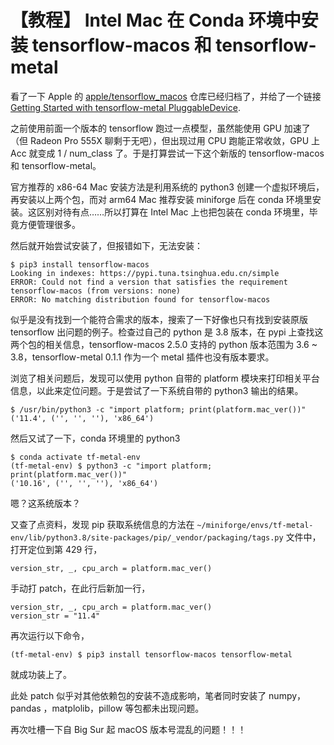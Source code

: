 # 【教程】 Intel Mac 在 Conda 环境中安装 tensorflow-macos 和 tensorflow-metal

看了一下 Apple 的 [apple/tensorflow_macos](https://github.com/apple/tensorflow_macos) 仓库已经归档了，并给了一个链接 [Getting Started with tensorflow-metal PluggableDevice](https://developer.apple.com/metal/tensorflow-plugin/).

之前使用前面一个版本的 tensorflow 跑过一点模型，虽然能使用 GPU 加速了（但 Radeon Pro 555X 聊剩于无吧），但出现过用 CPU 跑能正常收敛，GPU 上 Acc 就变成 1 / num_class 了。于是打算尝试一下这个新版的 tensorflow-macos 和 tensorflow-metal。

官方推荐的 x86-64 Mac 安装方法是利用系统的 python3  创建一个虚拟环境后，再安装以上两个包，而对 arm64 Mac 推荐安装 miniforge 后在 conda 环境里安装。这区别对待有点……所以打算在 Intel Mac 上也把包装在 conda 环境里，毕竟方便管理很多。

然后就开始尝试安装了，但报错如下，无法安装：

```shell
$ pip3 install tensorflow-macos
Looking in indexes: https://pypi.tuna.tsinghua.edu.cn/simple
ERROR: Could not find a version that satisfies the requirement tensorflow-macos (from versions: none)
ERROR: No matching distribution found for tensorflow-macos
```

似乎是没有找到一个能符合需求的版本，搜索了一下好像也只有找到安装原版 tensorflow 出问题的例子。检查过自己的 python 是 3.8 版本，在 pypi 上查找这两个包的相关信息，tensorflow-macos 2.5.0 支持的 python 版本范围为 3.6 ~ 3.8，tensorflow-metal 0.1.1 作为一个 metal 插件也没有版本要求。

浏览了相关问题后，发现可以使用 python 自带的 platform 模块来打印相关平台信息，以此来定位问题。于是尝试了一下系统自带的 python3 输出的结果。

```shell
$ /usr/bin/python3 -c "import platform; print(platform.mac_ver())"
('11.4', ('', '', ''), 'x86_64')
```

然后又试了一下，conda 环境里的 python3

```shell
$ conda activate tf-metal-env
(tf-metal-env) $ python3 -c "import platform; print(platform.mac_ver())"
('10.16', ('', '', ''), 'x86_64')
```

嗯？这系统版本？

又查了点资料，发现 pip 获取系统信息的方法在 `~/miniforge/envs/tf-metal-env/lib/python3.8/site-packages/pip/_vendor/packaging/tags.py` 文件中，打开定位到第 429 行，

```python3
version_str, _, cpu_arch = platform.mac_ver()
```

手动打 patch，在此行后新加一行，

```python3
version_str, _, cpu_arch = platform.mac_ver()
version_str = "11.4"
```

再次运行以下命令，

```shell
(tf-metal-env) $ pip3 install tensorflow-macos tensorflow-metal
```

就成功装上了。

此处 patch 似乎对其他依赖包的安装不造成影响，笔者同时安装了 numpy，pandas ，matplolib，pillow 等包都未出现问题。

再次吐槽一下自 Big Sur 起 macOS 版本号混乱的问题！！！
